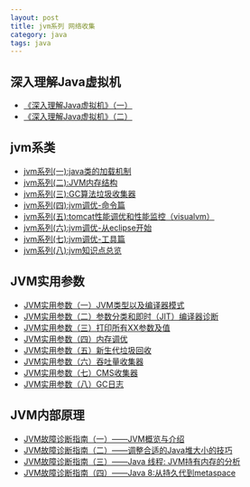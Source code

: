 ```yaml
---
layout: post
title: jvm系列 网络收集
category: java 
tags: java
---
```


##  深入理解Java虚拟机

 - [《深入理解Java虚拟机》（一）](https://segmentfault.com/a/1190000010412685)
 - [《深入理解Java虚拟机》（二）](https://segmentfault.com/a/1190000010412582)

##  jvm系类

 - [jvm系列(一):java类的加载机制][1]  
 - [jvm系列(二):JVM内存结构][2]  
 - [jvm系列(三):GC算法垃圾收集器][3]  
 - [jvm系列(四):jvm调优-命令篇][4]
 - [jvm系列(五):tomcat性能调优和性能监控（visualvm）][5] 
 - [jvm系列(六):jvm调优-从eclipse开始][6]  
 - [jvm系列(七):jvm调优-工具篇][7] 
 - [jvm系列(八):jvm知识点总览][8]

## JVM实用参数

 - [JVM实用参数（一）JVM类型以及编译器模式][11]
 - [JVM实用参数（二）参数分类和即时（JIT）编译器诊断][12]
 - [JVM实用参数（三）打印所有XX参数及值][13]
 - [JVM实用参数（四）内存调优][14]
 - [JVM实用参数（五）新生代垃圾回收][15]
 - [JVM实用参数（六）吞吐量收集器][16]
 - [JVM实用参数（七）CMS收集器][17]
 - [JVM实用参数（八）GC日志][18]

## JVM内部原理

 - [JVM故障诊断指南（一）——JVM概览与介绍][21]
 - [JVM故障诊断指南（二）——调整合适的Java堆大小的技巧][22]
 - [JVM故障诊断指南（三）——Java 线程: JVM持有内存的分析][23]
 - [JVM故障诊断指南（四）——Java 8:从持久代到metaspace][24]

  [1]: http://www.cnblogs.com/ityouknow/p/5603287.html
  [2]: http://www.cnblogs.com/ityouknow/p/5610232.html
  [3]: http://www.cnblogs.com/ityouknow/p/5614961.html
  [4]: http://www.ityouknow.com/java/2016/01/01/jvm%E8%B0%83%E4%BC%98-%E5%91%BD%E4%BB%A4%E7%AF%87.html
  [5]: http://www.cnblogs.com/ityouknow/p/5378874.html
  [6]: http://www.cnblogs.com/ityouknow/p/5647513.html
  [7]: http://www.ityouknow.com/java/2017/02/22/jvm-tool.html
  [8]: http://www.cnblogs.com/ityouknow/p/6482464.html
  
  
  [11]: http://ifeve.com/useful-jvm-flags-part-1-jvm-types-and-compiler-modes-2/
  [12]: http://ifeve.com/useful-jvm-flags-part-2-flag/
  [13]: http://ifeve.com/useful-jvm-flags-part-3-printing-all-xx-flags-and-their-values/
  [14]: http://ifeve.com/useful-jvm-flags-part-4-heap-tuning/
  [15]: http://ifeve.com/useful-jvm-flags-part-5-young-generation-garbage-collection/
  [16]: http://ifeve.com/useful-jvm-flags-part-6-throughput-collector/
  [17]: http://ifeve.com/useful-jvm-flags-part-7-cms-collector/
  [18]: http://ifeve.com/useful-jvm-flags-part-8-gc-logging/
  

  [21]: http://ifeve.com/jvm-troubleshooting-guide-1/
  [22]: http://ifeve.com/jvm-troubleshooting-guide-2/
  [23]: http://ifeve.com/jvm-troubleshooting-guide-3/
  [24]: http://ifeve.com/jvm-troubleshooting-guide-4/
 


